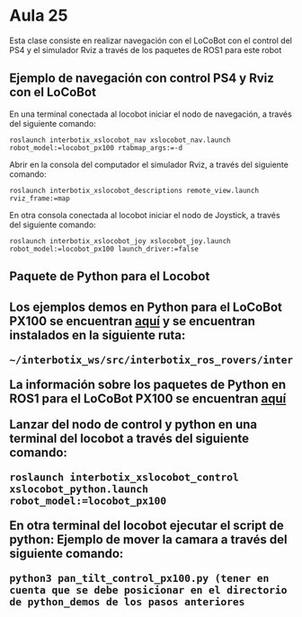 <h1>Aula 25</h1>

Esta clase consiste en realizar navegación con el LoCoBot con el control del PS4 y el simulador Rviz a través de los paquetes de ROS1 para este robot

<h2>Ejemplo de navegación con control PS4 y Rviz con el LoCoBot</h2>

En una terminal conectada al locobot iniciar el nodo de navegación, a través del siguiente comando:
```
roslaunch interbotix_xslocobot_nav xslocobot_nav.launch robot_model:=locobot_px100 rtabmap_args:=-d
```

Abrir en la consola del computador el simulador Rviz, a través del siguiente comando:

```
roslaunch interbotix_xslocobot_descriptions remote_view.launch rviz_frame:=map
```

En otra consola conectada al locobot iniciar el nodo de Joystick, a través del siguiente comando:

```
roslaunch interbotix_xslocobot_joy xslocobot_joy.launch robot_model:=locobot_px100 launch_driver:=false
```

<h2>Paquete de Python para el Locobot<h2>

Los ejemplos demos en Python para el LoCoBot PX100 se encuentran <a href="https://docs.trossenrobotics.com/interbotix_xslocobots_docs/ros1_packages/python_demos.html">aquí</a> y se encuentran instalados en la siguiente ruta:

```
~/interbotix_ws/src/interbotix_ros_rovers/interbotix_ros_xslocobots/examples/python_demos
```

La información sobre los paquetes de Python en ROS1 para el LoCoBot PX100 se encuentran <a href="https://docs.trossenrobotics.com/interbotix_xslocobots_docs/python_interface.html">aquí</a>

Lanzar del nodo de control y python en una terminal del locobot a través del siguiente comando:

```
roslaunch interbotix_xslocobot_control xslocobot_python.launch robot_model:=locobot_px100
```

En otra terminal del locobot ejecutar el script de python: Ejemplo de mover la camara a través del siguiente comando:

```
python3 pan_tilt_control_px100.py (tener en cuenta que se debe posicionar en el directorio de python_demos de los pasos anteriores
```